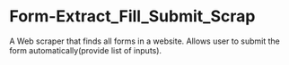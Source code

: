 # Form-Extract_Fill_Submit_Scrap

A Web scraper that finds all forms in a website.
Allows user to submit the form automatically(provide list of inputs).

